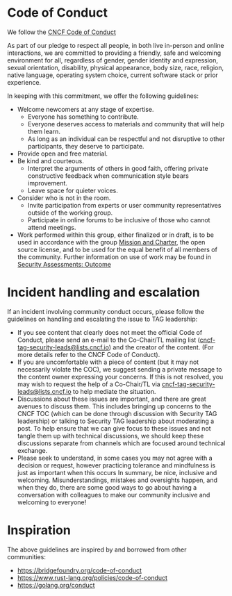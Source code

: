 # Code of Conduct 

We follow the 
[CNCF Code of Conduct](https://github.com/cncf/foundation/blob/master/code-of-conduct.md) 

As part of our pledge to respect all people, in both live in-person and online
interactions, we are committed to providing a friendly, safe and welcoming
environment for all, regardless of gender, gender identity and expression,
sexual orientation, disability, physical appearance, body size, race, religion,
native language, operating system choice, current software stack or prior
experience. 

In keeping with this commitment, we offer the following guidelines:
   * Welcome newcomers at any stage of expertise. 
     * Everyone has something to contribute. 
     * Everyone deserves access to materials and community that will help them learn. 
     * As long as an individual can be respectful and not disruptive to other participants, they deserve to participate.
   * Provide open and free material.
   * Be kind and courteous.
     * Interpret the arguments of others in good faith, offering private
     constructive feedback when communication style bears improvement.
     * Leave space for quieter voices.
   * Consider who is not in the room. 
     * Invite participation from experts or user community representatives
     outside of the working group.
     * Participate in online forums to be inclusive of those who cannot 
     attend meetings.
   * Work performed within this group, either finalized or in draft, is to be used in accordance with the group [Mission and Charter](https://github.com/cncf/tag-security/blob/main/governance/charter.md), the open source license, and to be used for the equal benefit of all members of the community.  Further information on use of work may be found in [Security Assessments: Outcome](https://github.com/cncf/tag-security/tree/main/assessments#outcome)


# Incident handling and escalation

If an incident involving community conduct occurs, please follow the guidelines on handling and escalating the issue to TAG leadership:

- If you see content that clearly does not meet the official Code of Conduct, please send an e-mail to the Co-Chair/TL mailing list (cncf-tag-security-leads@lists.cncf.io) and the creator of the content. (For more details refer to the CNCF Code of Conduct).
- If you are uncomfortable with a piece of content (but it may not necessarily violate the COC), we suggest sending a private message to the content owner expressing your concerns. If this is not resolved, you may wish to request the help of a Co-Chair/TL via cncf-tag-security-leads@lists.cncf.io to help mediate the situation.
- Discussions about these issues are important, and there are great avenues to discuss them. This includes bringing up concerns to the CNCF TOC (which can be done through discussion with Security TAG leadership) or talking to Security TAG leadership about moderating a post. To help ensure that we can give focus to these issues and not tangle them up with technical discussions, we should keep these discussions separate from channels which are focused around technical exchange.
- Please seek to understand, in some cases you may not agree with a decision or request, however practicing tolerance and mindfulness is just as important when this occurs
In summary, be nice, inclusive and welcoming. Misunderstandings, mistakes and oversights happen, and when they do, there are some good ways to go about having a conversation with colleagues to make our community inclusive and welcoming to everyone!

# Inspiration

The above guidelines are inspired by and borrowed from other communities:

* https://bridgefoundry.org/code-of-conduct
* https://www.rust-lang.org/policies/code-of-conduct
* https://golang.org/conduct
